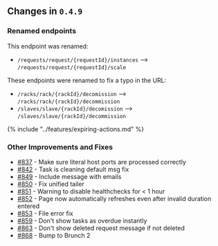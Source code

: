 ## Changes in `0.4.9`

### Renamed endpoints
This endpoint was renamed:
- `/requests/request/{requestId}/instances` --> `/requests/request/{requestId}/scale`

These endpoints were renamed to fix a typo in the URL:
- `/racks/rack/{rackId}/decomission` --> `/racks/rack/{rackId}/decommission`
- `/slaves/slave/{rackId}/decomission` --> `/slaves/slave/{rackId}/decommission`

{% include "../features/expiring-actions.md" %}

### Other Improvements and Fixes

- [#837](https://github.com/HubSpot/Singularity/pull/837) - Make sure literal host ports are processed correctly
- [#842](https://github.com/HubSpot/Singularity/pull/842) - Task is cleaning default msg fix
- [#849](https://github.com/HubSpot/Singularity/pull/849) - Include message with emails
- [#850](https://github.com/HubSpot/Singularity/pull/850) - Fix unified tailer
- [#851](https://github.com/HubSpot/Singularity/pull/851) - Warning to disable healthchecks for < 1 hour
- [#852](https://github.com/HubSpot/Singularity/pull/852) - Page now automatically refreshes even after invalid duration entered
- [#853](https://github.com/HubSpot/Singularity/pull/853) - File error fix
- [#859](https://github.com/HubSpot/Singularity/pull/859) - Don't show tasks as overdue instantly
- [#863](https://github.com/HubSpot/Singularity/pull/863) - Don't show deleted request message if not deleted
- [#868](https://github.com/HubSpot/Singularity/pull/868) - Bump to Brunch 2
